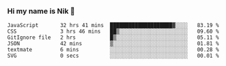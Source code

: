 ### Hi my name is Nik 👋

<!--
**NikDoe/NikDoe** is a ✨ _special_ ✨ repository because its `README.md` (this file) appears on your GitHub profile.

Here are some ideas to get you started:

- 🔭 I’m currently working on ...
- 🌱 I’m currently learning ...
- 👯 I’m looking to collaborate on ...
- 🤔 I’m looking for help with ...
- 💬 Ask me about ...
- 📫 How to reach me: ...
- 😄 Pronouns: ...
- ⚡ Fun fact: ...
-->

<!--START_SECTION:waka-->

```text
JavaScript       32 hrs 41 mins  ████████████████████▓░░░░   83.19 %
CSS              3 hrs 46 mins   ██▒░░░░░░░░░░░░░░░░░░░░░░   09.60 %
GitIgnore file   2 hrs           █▒░░░░░░░░░░░░░░░░░░░░░░░   05.11 %
JSON             42 mins         ▒░░░░░░░░░░░░░░░░░░░░░░░░   01.81 %
textmate         6 mins          ░░░░░░░░░░░░░░░░░░░░░░░░░   00.28 %
SVG              0 secs          ░░░░░░░░░░░░░░░░░░░░░░░░░   00.01 %
```

<!--END_SECTION:waka-->
